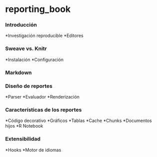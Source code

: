 reporting_book
==============

### Introducción
  *Investigación reproducible
  *Editores
### Sweave vs. Knitr
  *Instalación
  *Configuración
### Markdown

### Diseño de reportes
  *Parser
  *Evaluador
  *Renderización
### Características de los reportes
 *Código decorativo
 *Gráficos
 *Tablas
 *Cache
 *Chunks
 *Documentos hijos
 *R Notebook
### Extensibilidad
 *Hooks
 *Motor de idiomas
